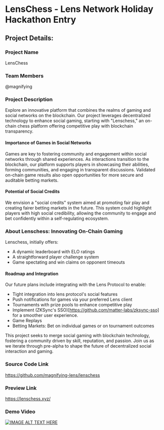 # LensChess - Lens Network Holiday Hackathon Entry

## Project Details:

### Project Name

LensChess

### Team Members

@magnifying

### Project Description

Explore an innovative platform that combines the realms of gaming and social networks on the blockchain. Our project leverages decentralized technology to enhance social gaming, starting with "Lenschess," an on-chain chess platform offering competitive play with blockchain transparency.

#### Importance of Games in Social Networks

Games are key to fostering community and engagement within social networks through shared experiences. As interactions transition to the blockchain, our platform supports players in showcasing their abilities, forming communities, and engaging in transparent discussions. Validated on-chain game results also open opportunities for more secure and auditable betting markets.

#### Potential of Social Credits

We envision a "social credits" system aimed at promoting fair play and creating fairer betting markets in the future. This system could highlight players with high social credibility, allowing the community to engage and bet confidently within a self-regulating ecosystem.

### About Lenschess: Innovating On-Chain Gaming

Lenschess, initially offers:

- A dynamic leaderboard with ELO ratings
- A straightforward player challenge system
- Game spectating and win claims on opponent timeouts

#### Roadmap and Integration

Our future plans include integrating with the Lens Protocol to enable:

- Tight integration into lens protocol's social features
- Push notifications for games via your preferred Lens client
- Tournaments with prize pools to enhance competitive play
- Implement (ZKSync's SSO)[https://github.com/matter-labs/zksync-sso] for a smoother user experience.
- Game Replays
- Betting Markets: Bet on individual games or on tournament outcomes

This project seeks to merge social gaming with blockchain technology, fostering a community driven by skill, reputation, and passion. Join us as we iterate through pre-alpha to shape the future of decentralized social interaction and gaming.

### Source Code Link

https://github.com/magnifying-lens/lenschess

### Preview Link

https://lenschess.xyz/

### Demo Video

[![IMAGE ALT TEXT HERE](https://img.youtube.com/vi/zXGETPVreWI/0.jpg)](https://www.youtube.com/watch?v=zXGETPVreWI)
